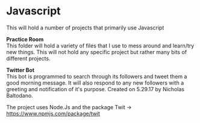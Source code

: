 # Javascript
This will hold a number of projects that primarily use Javascript

<b>Practice Room </b>
</br>
This folder will hold a variety of files that I use to mess around and learn/try new things. This will not hold any specific project but rather many bits of different projects.

<b> Twitter Bot </b>
</br>
   This bot is programmed to search through its followers and tweet them a good morning message.
   It will also respond to any new followers with a greeting and notification of it's purpose. 
   Created on 5.29.17 by Nicholas Baltodano.
   
   The project uses Node.Js and the package Twit -> https://www.npmjs.com/package/twit
